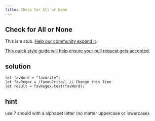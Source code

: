 ```yaml
---
title: Check for All or None
---
```

## Check for All or None

This is a stub. <a href='https://github.com/freecodecamp/guides/tree/master/src/pages/certifications/javascript-algorithms-and-data-structures/regular-expressions/check-for-all-or-none/index.md' target='_blank' rel='nofollow'>Help our community expand it</a>.

<a href='https://github.com/freecodecamp/guides/blob/master/README.md' target='_blank' rel='nofollow'>This quick style guide will help ensure your pull request gets accepted</a>.

<!-- The article goes here, in GitHub-flavored Markdown. Feel free to add YouTube videos, images, and CodePen/JSBin embeds  -->
## solution
```
let favWord = "favorite";
let favRegex = /favou?rite/; // Change this line
let result = favRegex.test(favWord);
```
## hint
use ? should with a alphabet letter (no matter uppercase or lowercase). 
